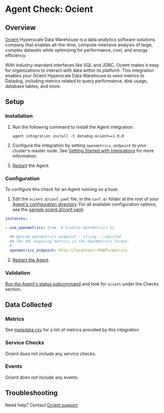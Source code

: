 # Agent Check: Ocient

## Overview

[Ocient][1] Hyperscale Data Warehouse is a data analytics software solutions company that enables all-the-time, compute-intensive analysis of large, complex datasets while optimizing for performance, cost, and energy efficiency.

With industry-standard interfaces like SQL and JDBC, Ocient makes it easy for organizations to interact with data within its platform.
This integration enables your Ocient Hyperscale Data Warehouse to send metrics to Datadog, including metrics related to query performance, disk usage, database tables, and more.

## Setup

### Installation

1. Run the following command to install the Agent integration:

   ```shell
   agent integration install -t datadog-ocient==1.0.0
   ```
   
2. Configure the integration by setting `openmetrics_endpoint` to your cluster's master node. See [Getting Started with Integrations][4] for more information.
3. [Restart][5] the Agent.

### Configuration

To configure this check for an Agent running on a host:

1. Edit the `ocient.d/conf.yaml` file, in the `conf.d/` folder at the root of your [Agent's configuration directory][3]. For all available configuration options, see the [sample ocient.d/conf.yaml][4].

```yaml
instances:

- use_openmetrics: true  # Enables OpenMetrics V2

  ## @param openmetrics_endpoint - string - required
  ## The URL exposing metrics in the OpenMetrics format.
  #
  openmetrics_endpoint: http://localhost:<PORT>/metrics
```

2. [Restart the Agent][5].

### Validation

[Run the Agent's status subcommand][6] and look for `ocient` under the Checks section.

## Data Collected

### Metrics

See [metadata.csv][7] for a list of metrics provided by this integration.

### Service Checks

Ocient does not include any service checks.

### Events

Ocient does not include any events.

## Troubleshooting

Need help? Contact [Ocient support][8].

[1]: https://ocient.com/
[2]: /account/settings/agent/latest
[3]: https://docs.datadoghq.com/agent/guide/agent-configuration-files/#agent-configuration-directory
[4]: https://github.com/DataDog/integrations-extras/blob/master/ocient/datadog_checks/ocient/data/conf.yaml.example
[5]: https://docs.datadoghq.com/agent/guide/agent-commands/#start-stop-and-restart-the-agent
[6]: https://docs.datadoghq.com/agent/guide/agent-commands/#agent-status-and-information
[7]: https://github.com/DataDog/integrations-extras/blob/master/ocient/metadata.csv
[8]: https://service.ocient.com/support/home
